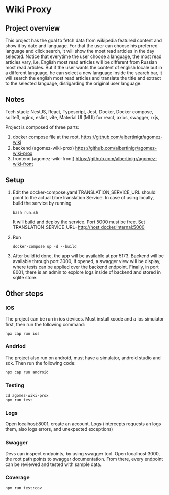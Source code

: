 # Wiki Proxy

## Project overview

This project has the goal to fetch data from wikipedia featured content and show it by date and language. For that the user can choose his preferred language and click search, it will show the most read articles in the day selected. Notice that everytime the user choose a language, the most read articles vary, i.e, English most read articles will be different from Russian most read articles. But if the user wants the content of english locale but in a different language, he can select a new language inside the search bar, it will search the english most read articles and translate the title and extract to the selected language, disrigarding the original user language.

## Notes

Tech stack: NestJS, React, Typescript, Jest, Docker, Docker compose, sqlite3, nginx, eslint, vite, Material UI (MUI) for react, axios, swagger, rxjs,

Project is composed of three parts:

1. docker compose file at the root,
   https://github.com/albertinigr/agomez-wiki
2. backend (agomez-wiki-prox)
   https://github.com/albertinigr/agomez-wiki-prox
3. frontend (agomez-wiki-front)
   https://github.com/albertinigr/agomez-wiki-front

## Setup

1. Edit the docker-compose.yaml
   TRANSLATION_SERVICE_URL should point to the actual LibreTranslation Service. In case of using locally, build the service by running

   ```
   bash run.sh
   ```

   It will build and deploy the service. Port 5000 must be free.
   Set TRANSLATION_SERVICE_URL=http://host.docker.internal:5000

2. Run

   ```
   docker-compose up -d --build
   ```

3. After build id done, the app will be available at por 5173. Backend will be available through port 3000, if opened, a swagger view will be display, where tests can be applied over the backend endpoint. Finally, in port 8001, there is an admin to explore logs inside of backend and stored in sqlite store.

## Other steps

### IOS

The project can be run in ios devices. Must install xcode and a ios simulator first, then run the following command:

```
npx cap run ios
```

### Andriod

The project also run on android, must have a simulator, android studio and sdk. Then run the following code:

```
npx cap run android
```

### Testing

```
cd agomez-wiki-prox
npm run test
```

### Logs

Open localhost:8001, create an account.
Logs (intercepts requests an logs them, also logs errors, and unexpected exceptions)

### Swagger

Devs can inspect endpoints, by using swagger tool. Open localhost:3000, the root path points to swagger documentation. From there, every endpoint can be reviewed and tested with sample data.

### Coverage

```
npm run test:cov
```
